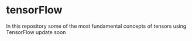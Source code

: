 # tensorFlow
In this repository some of the most fundamental concepts of tensors using TensorFlow
update soon
